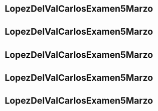 # LopezDelValCarlosExamen5Marzo
# LopezDelValCarlosExamen5Marzo
# LopezDelValCarlosExamen5Marzo
# LopezDelValCarlosExamen5Marzo
# LopezDelValCarlosExamen5Marzo
